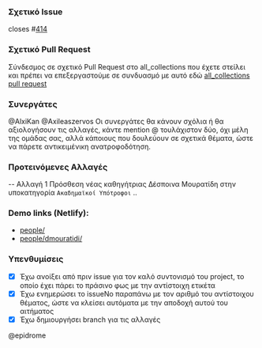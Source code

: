 ### Σχετικό Issue
closes #[414](https://github.com/ioniodi/sitegr/issues/414)

### Σχετικό Pull Request
Σύνδεσμος σε σχετικό Pull Request στο all_collections που έχετε στείλει και πρέπει να επεξεργαστούμε σε συνδυασμό με αυτό εδώ
[all_collections  pull request](https://github.com/ioniodi/all_collections/pull/70)
### Συνεργάτες
@AlxiKan @Axileaszervos
Οι συνεργάτες θα κάνουν σχόλια ή θα αξιολογήσουν τις αλλαγές, κάντε mention @ τουλάχιστον δύο, όχι μέλη της ομάδας σας, αλλά κάποιους που δουλεύουν σε σχετικά θέματα, ώστε να πάρετε αντικειμένικη ανατροφοδότηση.

### Προτεινόμενες Αλλαγές
-- Αλλαγή 1
Πρόσθεση νέας καθηγήτριας Δέσποινα Μουρατίδη στην υποκατηγορία `Ακαδημαϊκοί Υπότροφοι`
..

### Demo links (Netlify):
- [people/](https://nkanagno-sitegr.netlify.app/people/)
- [people/dmouratidi/](https://nkanagno-sitegr.netlify.app/people/dmouratidi/)

### Υπενθυμίσεις
- [x] Έχω ανοίξει από πριν issue για τον καλό συντονισμό του project, το οποίο έχει πάρει το πράσινο φως με την αντίστοιχη ετικέτα
- [x] Έχω ενημερώσει το issueNo παραπάνω με τον αριθμό του αντίστοιχου θέματος, ώστε να κλείσει αυτόματα με την αποδοχή αυτού του αιτήματος
- [x] Έχω δημιουργήσει branch για τις αλλαγές

@epidrome 
